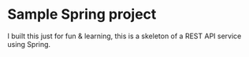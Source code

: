 # Sample Spring project

I built this just for fun & learning, this is a skeleton of a REST API service using Spring.

